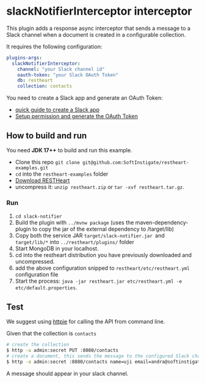 # slackNotifierInterceptor interceptor

This plugin adds a response async interceptor that sends a message to a Slack channel when a document is created in a configurable collection.

It requires the following configuration:

```yml
plugins-args:
  slackNotifierInterceptor:
    channel: "your Slack channel id"
    oauth-token: "your Slack OAuth Token"
    db: restheart
    collection: contacts
```

You need to create a Slack app and generate an OAuth Token:

- [quick guide to create a Slack app](https://api.slack.com/start/overview#creating)
- [Setup permission and generate the OAuth Token](https://api.slack.com/messaging/sending#permissions)

## How to build and run

You need **JDK 17++** to build and run this example.

-   Clone this repo `git clone git@github.com:SoftInstigate/restheart-examples.git`
-   `cd` into the `restheart-examples` folder
-   [Download RESTHeart](https://github.com/SoftInstigate/restheart/releases/)
-   uncompress it: `unzip restheart.zip` or `tar -xvf restheart.tar.gz`.

### Run

1. `cd slack-notifier`
1. Build the plugin with `../mvnw package` (uses the maven-dependency-plugin to copy the jar of the external dependency to /target/lib)
1. Copy both the service JAR `target/slack-notifier.jar `and `target/lib/*` into `../restheart/plugins/` folder
1. Start MongoDB in your localhost.
1. cd into the restheart distribution you have previously downloaded and uncompressed.
1. add the above configuration snipped to `restheart/etc/restheart.yml` configuration file
1. Start the process: `java -jar restheart.jar etc/restheart.yml -e etc/default.properties`.

## Test

We suggest using [httpie](https://httpie.org) for calling the API from command line.

Given that the collection is `contacts`

```bash
# create the collection
$ http -a admin:secret PUT :8080/contacts
# create a document, this sends the message to the configured Slack channel
$ http -a admin:secret :8080/contacts name=uji email=andra@softinstigate.com message="This is cool!"
```

A message should appear in your slack channel.
